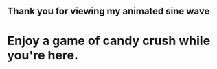 

## Thank you for viewing my animated sine wave 

# Enjoy a game of candy crush while you're here.

